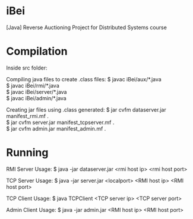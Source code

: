 # iBei
[Java] Reverse Auctioning Project for Distributed Systems course

# Compilation
Inside src folder:

Compiling java files to create .class files:
$ javac iBei/aux/\*.java  
$ javac iBei/rmi/\*.java  
$ javac iBei/server/\*.java  
$ javac iBei/admin/\*.java  

Creating jar files using .class generated:
$ jar cvfm dataserver.jar manifest_rmi.mf .  
$ jar cvfm server.jar manifest_tcpserver.mf .  
$ jar cvfm admin.jar manifest_admin.mf .  

# Running

RMI Server 
Usage: $ java -jar dataserver.jar \<rmi host ip> \<rmi host port>

TCP Server
Usage: $ java -jar server.jar \<localport> \<RMI host ip> \<RMI host port>

TCP Client
Usage: $ java TCPClient \<TCP server ip> \<TCP server port>

Admin Client
Usage: $ java -jar admin.jar \<RMI host ip> \<RMI host port>


